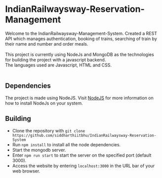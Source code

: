 # IndianRailwaysway-Reservation-Management
Welcome to the IndianRailwaysway-Management-System. Created a REST API which manages authentication, booking of trains, searching of train by their name and number and order meals.<br><br>
This project is currently using NodeJs and MongoDB as the technologies for building the project with a javascript backend.<br>
The languages used are Javascript, HTML and CSS.<br><br>

## Dependencies
The project is made using NodeJS. Visit [NodeJS](https://nodejs.org/en/download/) for more information on how to install NodeJs on your system.

## Building
- Clone the repository with `git clone https://github.com/siddharthiitbhu/IndianRailwaysway-Reservation-System`
- Run `npm install` to install all the node dependencies.
- Start the mongodb server.
- Enter `npm run start` to start the server on the specified port (default 3000).
- Access the website by entering `localhost:3000` in the URL bar of your web browser.
